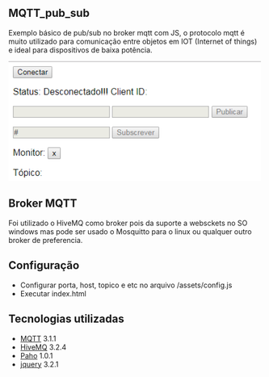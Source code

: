 ## MQTT_pub_sub
Exemplo básico de pub/sub no broker mqtt com JS, o protocolo mqtt é muito utilizado para comunicação entre objetos em IOT (Internet of things) e ideal para dispositivos de baixa potência.

<img src="assets/MQTT_pub_sub.png" width="500px">

## Broker MQTT 
Foi utilizado o HiveMQ como broker pois da suporte a websckets no SO windows mas pode ser usado o Mosquitto para o linux ou qualquer outro broker de preferencia.

## Configuração
- Configurar porta, host, topico e etc no arquivo /assets/config.js
- Executar index.html

## Tecnologias utilizadas
- [MQTT](http://mqtt.org/) 3.1.1
- [HiveMQ](https://www.hivemq.com/) 3.2.4
- [Paho](https://www.eclipse.org/paho/clients/js/) 1.0.1
- [jquery](https://jquery.com) 3.2.1

 


